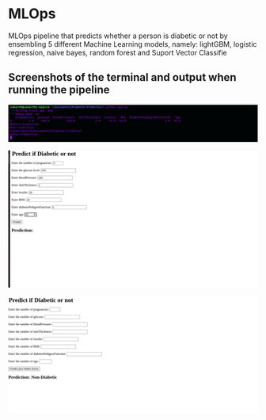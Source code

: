 # MLOps
MLOps pipeline that predicts whether a person is diabetic or not by ensembling 5 different Machine Learning models, namely: lightGBM, logistic regression, naive bayes, random forest and Suport Vector Classifie

## Screenshots of the terminal and output when running the pipeline

![alt text](https://github.com/samarthagali/Diabetes-Predictor/blob/main/Screenshot%20from%202024-02-02%2012-46-58.png)

![alt text](https://github.com/samarthagali/Diabetes-Predictor/blob/main/Screenshot%20from%202024-02-02%2012-49-59.png)

![alt text](https://github.com/samarthagali/Diabetes-Predictor/blob/main/Screenshot%20from%202024-02-02%2012-46-19.png)
